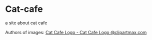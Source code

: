 # Cat-cafe
a site about cat cafe



Authors of images:
<a href="https://www.clipartmax.com/middle/m2i8d3N4H7b1d3m2_cat-cafe-logo-cat-cafe-logo/" target="_blank">Cat Cafe Logo - Cat Cafe Logo @clipartmax.com</a>
